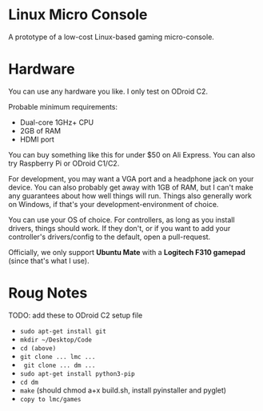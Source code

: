 # Linux Micro Console
A prototype of a low-cost Linux-based gaming micro-console.

# Hardware

You can use any hardware you like. I only test on ODroid C2.

Probable minimum requirements:

- Dual-core 1GHz+ CPU
- 2GB of RAM
- HDMI port

You can buy something like this for under $50 on Ali Express. You can also try Raspberry Pi or ODroid C1/C2.

For development, you may want a VGA port and a headphone jack on your device.  You can also probably get away with 1GB of RAM, but I can't make any guarantees about how well things will run. Things also generally work on Windows, if that's your development-environment of choice.

You can use your OS of choice. For controllers, as long as you install drivers, things should work. If they don't, or if you want to add your controller's drivers/config to the default, open a pull-request. 

Officially, we only support **Ubuntu Mate** with a **Logitech F310 gamepad** (since that's what I use).

# Roug Notes

TODO: add these to ODroid C2 setup file
- `sudo apt-get install git`
- `mkdir ~/Desktop/Code`
- `cd (above)`
- `git clone ... lmc ...`
- ` git clone ... dm ...`
- `sudo apt-get install python3-pip`
- `cd dm`
- `make` (should chmod a+x build.sh, install pyinstaller and pyglet)
- `copy to lmc/games`

